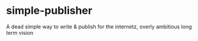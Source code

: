 # simple-publisher
A dead simple way to write &amp; publish for the internetz, overly ambitious long term vision
